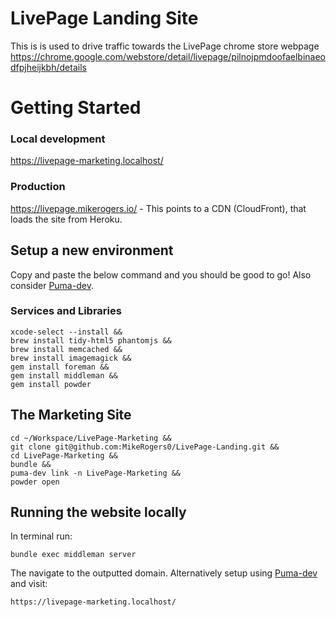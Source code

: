 # LivePage Landing Site

This is is used to drive traffic towards the LivePage chrome store webpage https://chrome.google.com/webstore/detail/livepage/pilnojpmdoofaelbinaeodfpjheijkbh/details

# Getting Started

### Local development

  https://livepage-marketing.localhost/

### Production
  
  https://livepage.mikerogers.io/ - This points to a CDN (CloudFront), that loads the site from Heroku.

## Setup a new environment

Copy and paste the below command and you should be good to go! Also consider [Puma-dev](https://gist.github.com/MikeRogers0/29ad917e3e34bb8af403f161e78af233).

### Services and Libraries

    xcode-select --install &&
    brew install tidy-html5 phantomjs &&
    brew install memcached &&
    brew install imagemagick &&
    gem install foreman &&
    gem install middleman &&
    gem install powder

## The Marketing Site

    cd ~/Workspace/LivePage-Marketing &&
    git clone git@github.com:MikeRogers0/LivePage-Landing.git &&
    cd LivePage-Marketing &&
    bundle &&
    puma-dev link -n LivePage-Marketing &&
    powder open

## Running the website locally

In terminal run:

    bundle exec middleman server

The navigate to the outputted domain. Alternatively setup using [Puma-dev](https://gist.github.com/MikeRogers0/29ad917e3e34bb8af403f161e78af233) and visit:

    https://livepage-marketing.localhost/
